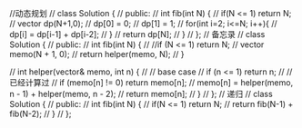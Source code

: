 //动态规划
// class Solution {
// public:
//     int fib(int N) {
//         if(N <= 1) return N;
//         vector<int> dp(N+1,0);
//         dp[0] = 0;
//         dp[1] = 1;
//         for(int i=2; i<=N; i++){
//             dp[i] = dp[i-1] + dp[i-2];
//         }
//         return dp[N];
//     }
// };
// 备忘录
// class Solution {
// public:
//     int fib(int N) {
//         //if (N <= 1) return N;
//         vector<int> memo(N + 1, 0);
//         return helper(memo, N);
//     }

//     int helper(vector<int>& memo, int n) {
//     // base case 
//         if (n <= 1) return n;
//         // 已经计算过
//         if (memo[n] != 0) return memo[n];
//         memo[n] = helper(memo, n - 1) + helper(memo, n - 2);
//         return memo[n];
//     }
// };
// 递归
// class Solution {
// public:
//     int fib(int N) {
//         if(N <= 1) return N;
//         return fib(N-1) + fib(N-2);
//     }
// };